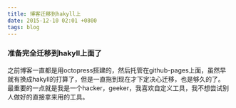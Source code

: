 ```yaml
---
title: 博客迁移到hakyll上
date: 2015-12-10 02:01 +0800
tags: blog
---
```


### 准备完全迁移到hakyll上面了

之前博客一直都是用octopress搭建的，然后托管在github-pages上面，虽然早就有换成hakyll的打算了，但是一直拖到现在才下定决心迁移，也是够久的了。
最重要的一点就是我是一个hacker，geeker，我喜欢自定义工具，我不想尝试别人做好的直接拿来用的工具。
